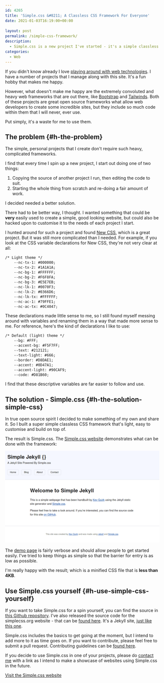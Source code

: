 ```yaml
---
id: 4265
title: 'Simple.css &#8211; A Classless CSS Framework For Everyone'
date: 2021-01-03T16:19:00+00:00

layout: post 
permalink: /simple-css-framework/
description:
  - Simple.css is a new project I've started - it's a simple classless CSS framework that makes plain HTML look beautiful very easily.
categories:
  - Web
---
```

If you didn't know already I love [playing around with web technologies](/categories/#Web). I have a number of projects that I manage along with this site. It's a fun hobby that makes me happy.

However, what doesn't make me happy are the extremely convoluted and heavy web frameworks that are out there, like [Bootstrap](https://getbootstrap.com/) and [Tailwinds](https://tailwindcss.com/). Both of these projects are great open source frameworks what allow web developers to create some incredible sites, but they include so much code within them that I will never, ever use.

Put simply, it's a waste for me to use them.

## The problem {#h-the-problem}

The simple, personal projects that I create don't require such heavy, complicated frameworks.

I find that every time I spin up a new project, I start out doing one of two things:

  1. Copying the source of another project I run, then editing the code to suit.
  2. Starting the whole thing from scratch and re-doing a fair amount of work.

I decided needed a better solution.

There had to be better way, I thought. I wanted something that could be **very** easily used to create a simple, good looking website, but could also be hacked upon to customise it to the needs of each project I start.

I hunted around for such a project and found [New CSS](https://newcss.net/), which is a great project. But it was still more complicated than I needed. For example, if you look at the CSS variable declarations for New CSS, they're not very clear at all:

```
/* Light theme */
    --nc-tx-1: #000000;
    --nc-tx-2: #1A1A1A;
    --nc-bg-1: #FFFFFF;
    --nc-bg-2: #F6F8FA;
    --nc-bg-3: #E5E7EB;
    --nc-lk-1: #0070F3;
    --nc-lk-2: #0366D6;
    --nc-lk-tx: #FFFFFF;
    --nc-ac-1: #79FFE1;
    --nc-ac-tx: #0C4047;
```

These declarations made little sense to me, so I still found myself messing around with variables and renaming them in a way that made more sense to me. For reference, here's the kind of declarations I like to use:

```
/* Default (light) theme */
    --bg: #FFF;
    --accent-bg: #F5F7FF;
    --text: #212121;
    --text-light: #666;
    --border: #D8DAE1;
    --accent: #0D47A1;
    --accent-light: #90CAF9;
    --code: #D81B60;
```

I find that these descriptive variables are far easier to follow and use.

## The solution - Simple.css {#h-the-solution-simple-css}

In true open source spirit I decided to make something of my own and share it. So I built a super simple classless CSS framework that's light, easy to customise and build on top of.

The result is Simple.css. The [Simple.css website](https://simplecss.org) demonstrates what can be done with the framework:

![](/assets/images/jekyll-simple-css-homepage.png) 

The [demo page](https://simplecss.org/demo) is fairly verbose and should allow people to get started easily. I've tried to keep things as simple so that the barrier for entry is as low as possible.

I'm really happy with the result; which is a minified CSS file that is **less than 4KB**.

## Use Simple.css yourself {#h-use-simple-css-yourself}

If you want to take Simple.css for a spin yourself, you can find the source in [this Github repository](https://github.com/kevquirk/simple.css). I've also released the source code for the simplecss.org website - that can be [found here](https://github.com/kevquirk/simple.css-site). It's a Jekyll site, [just like this one](/goodbye-wordpress-switched-to-jekyll/).

Simple.css includes the basics to get going at the moment, but I intend to add more to it as time goes on. If you want to contribute, please feel free to submit a pull request. Contributing guidelines can be [found here](https://github.com/kevquirk/simple.css/blob/main/CONTRIBUTING.md).

If you decide to use Simple.css in one of your projects, please do [contact me](/contact) with a link as I intend to make a showcase of websites using Simple.css in the future.

<a class="button brutal-shadow" href="https://simplecss.org" target="_blank" rel="noreferrer noopener">Visit the Simple.css website</a>
